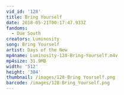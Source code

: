 ```yaml
---
vid_id: '128'
title: Bring Yourself
date: 2018-05-21T00:17:47.933Z
fandoms:
  - Due South
creators: Luminosity
song: Bring Yourself
artist: Days of the New
mp4name: Luminosity-128-Bring-Yourself.m4v
mp4size: 31.9MB
width: '512'
height: '384'
thumbnail: /images/128-Bring Yourself.png
barcode: /images/128-Bring_Yourself.png
---
```


